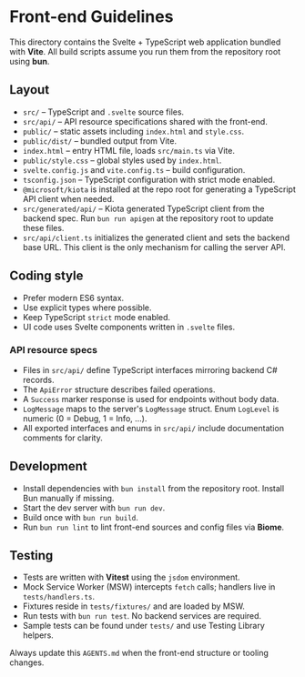 # Front-end Guidelines

This directory contains the Svelte + TypeScript web application bundled with **Vite**.
All build scripts assume you run them from the repository root using **bun**.

## Layout

- `src/` – TypeScript and `.svelte` source files.
- `src/api/` – API resource specifications shared with the front-end.
- `public/` – static assets including `index.html` and `style.css`.
- `public/dist/` – bundled output from Vite.
- `index.html` – entry HTML file, loads `src/main.ts` via Vite.
- `public/style.css` – global styles used by `index.html`.
- `svelte.config.js` and `vite.config.ts` – build configuration.
- `tsconfig.json` – TypeScript configuration with strict mode enabled.
- `@microsoft/kiota` is installed at the repo root for generating a TypeScript
  API client when needed.
- `src/generated/api/` – Kiota generated TypeScript client from the backend
  spec. Run `bun run apigen` at the repository root to update these files.
- `src/api/client.ts` initializes the generated client and sets the backend
  base URL. This client is the only mechanism for calling the server API.

## Coding style
- Prefer modern ES6 syntax.
- Use explicit types where possible.
- Keep TypeScript `strict` mode enabled.
- UI code uses Svelte components written in `.svelte` files.

### API resource specs
- Files in `src/api/` define TypeScript interfaces mirroring backend C# records.
- The `ApiError` structure describes failed operations.
- A `Success` marker response is used for endpoints without body data.
- `LogMessage` maps to the server's `LogMessage` struct. Enum `LogLevel` is numeric (0 = Debug, 1 = Info, …).
- All exported interfaces and enums in `src/api/` include documentation comments for clarity.

## Development
 - Install dependencies with `bun install` from the repository root. Install Bun manually if missing.
 - Start the dev server with `bun run dev`.
 - Build once with `bun run build`.
 - Run `bun run lint` to lint front-end sources and config files via **Biome**.

## Testing
- Tests are written with **Vitest** using the `jsdom` environment.
- Mock Service Worker (MSW) intercepts `fetch` calls; handlers live in `tests/handlers.ts`.
- Fixtures reside in `tests/fixtures/` and are loaded by MSW.
- Run tests with `bun run test`. No backend services are required.
- Sample tests can be found under `tests/` and use Testing Library helpers.

Always update this `AGENTS.md` when the front-end structure or tooling changes.
